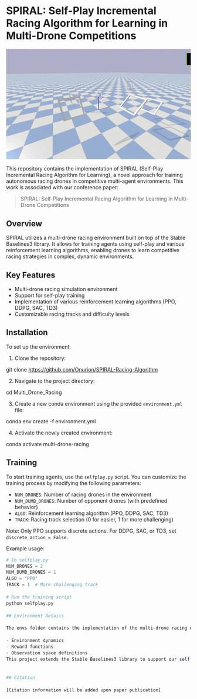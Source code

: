 # SPIRAL: Self-Play Incremental Racing Algorithm for Learning in Multi-Drone Competitions

[![Racing Simulation](figs/racing.gif)](figs/racing.gif)

This repository contains the implementation of SPIRAL (Self-Play Incremental Racing Algorithm for Learning), a novel approach for training autonomous racing drones in competitive multi-agent environments. This work is associated with our conference paper:

> SPIRAL: Self-Play Incremental Racing Algorithm for Learning in Multi-Drone Competitions

## Overview

SPIRAL utilizes a multi-drone racing environment built on top of the Stable Baselines3 library. It allows for training agents using self-play and various reinforcement learning algorithms, enabling drones to learn competitive racing strategies in complex, dynamic environments.

## Key Features

- Multi-drone racing simulation environment
- Support for self-play training
- Implementation of various reinforcement learning algorithms (PPO, DDPG, SAC, TD3)
- Customizable racing tracks and difficulty levels

## Installation

To set up the environment:

1. Clone the repository:

git clone https://github.com/Onurion/SPIRAL-Racing-Algorithm

2. Navigate to the project directory:

cd Multi_Drone_Racing

3. Create a new conda environment using the provided `environment.yml` file:

conda env create -f environment.yml

4. Activate the newly created environment:

conda activate multi-drone-racing

## Training

To start training agents, use the `selfplay.py` script. You can customize the training process by modifying the following parameters:

- `NUM_DRONES`: Number of racing drones in the environment
- `NUM_DUMB_DRONES`: Number of opponent drones (with predefined behavior)
- `ALGO`: Reinforcement learning algorithm (PPO, DDPG, SAC, TD3)
- `TRACK`: Racing track selection (0 for easier, 1 for more challenging)

Note: Only PPO supports discrete actions. For DDPG, SAC, or TD3, set `discrete_action = False`.

Example usage:

```python
# In selfplay.py
NUM_DRONES = 2
NUM_DUMB_DRONES = 1
ALGO = "PPO"
TRACK = 1  # More challenging track

# Run the training script
python selfplay.py

## Environment Details

The envs folder contains the implementation of the multi-drone racing environment, including:

- Environment dynamics
- Reward functions
- Observation space definitions
This project extends the Stable Baselines3 library to support our self-play approach. For more information on Stable Baselines3, please refer to their official documentation.


## Citation

[Citation information will be added upon paper publication]
